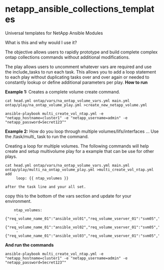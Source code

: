 # netapp_ansible_collections_templates
 Universal templates for NetApp Ansible Modules


What is this and why would I use it?

The objective allows users to rapidly prototype and build complete complex ontap collections commands without additional modifications. 

The play allows users to uncomment whatever vars are required and use the include_tasks to run each task. This allows you to add a loop statement to each play without duplicating tasks over and over again or needed to constantly lookup or define additional parameters per play. 
**How to run**

**Example 1:**
Creates a complete volume create command.
```
cat head.yml ontap/vars/na_ontap_volume_vars.yml main.yml ontap/play/na_ontap_volume_play.yml >create_new_netapp_volume.yml
```
```
ansible-playbook multi_create_vol_ntap.yml -e "netapp_hostname=cluster1" -e "netapp_username=admin" -e "netapp_password=Secret123^"
```

**Example 2:**
How do you loop through multiple volumes/lifs/interfaces ... Use the /task/multi_ task to run the command.

Creating a loop for multiple volumes. 
The following commands will help create and setup multivolume play for a example that can be use for other plays.
```
cat head.yml ontap/vars/na_ontap_volume_vars.yml main.yml ontap/play/multi_na_ontap_volume_play.yml >multi_create_vol_ntap.yml
add 
     loop: {{ ntap_volumes }}

after the task line and your all set.

```
copy this to the bottom of the vars section and update for your environment.  
```
    ntap_volumes:
     - {"req_volume_name_01":"ansible_vol01","req_volume_vserver_01":"svm05","opt_volume_size_01":"12","opt_volume_size_unit_01":"gb","opt_volume_junction_path_01":"/ansible_vol01","opt_volume_volume_security_style_01":"unix","opt_volume_aggregate_name_01":"Data_Aggr01","opt_volume_space_guarantee_01":"none"}
     - {"req_volume_name_01":"ansible_vol02","req_volume_vserver_01":"svm05","opt_volume_size_01":"12","opt_volume_size_unit_01":"gb","opt_volume_junction_path_01":"/ansible_vol02","opt_volume_volume_security_style_01":"unix","opt_volume_aggregate_name_01":"Data_Aggr01","opt_volume_space_guarantee_01":"none"}
     - {"req_volume_name_01":"ansible_vol03","req_volume_vserver_01":"svm05","opt_volume_size_01":"12","opt_volume_size_unit_01":"gb","opt_volume_junction_path_01":"/ansible_vol03","opt_volume_volume_security_style_01":"unix","opt_volume_aggregate_name_01":"Data_Aggr01","opt_volume_space_guarantee_01":"none"}
```
**And run the commands**
```
ansible-playbook multi_create_vol_ntap.yml -e "netapp_hostname=cluster1" -e "netapp_username=admin" -e "netapp_password=Secret123^"
```
```
